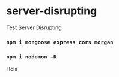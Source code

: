 # server-disrupting
Test Server Disrupting

### `npm i mongoose express cors morgan`
### `npm i nodemon -D`

Hola